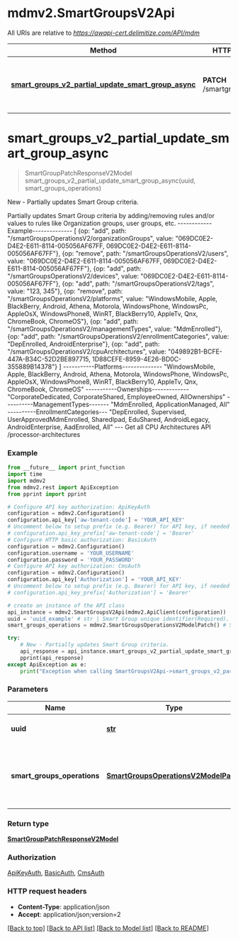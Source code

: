 # mdmv2.SmartGroupsV2Api

All URIs are relative to *https://awapi-cert.delimitize.com/API/mdm*

Method | HTTP request | Description
------------- | ------------- | -------------
[**smart_groups_v2_partial_update_smart_group_async**](SmartGroupsV2Api.md#smart_groups_v2_partial_update_smart_group_async) | **PATCH** /smartgroups/{uuid} | New - Partially updates Smart Group criteria.


# **smart_groups_v2_partial_update_smart_group_async**
> SmartGroupPatchResponseV2Model smart_groups_v2_partial_update_smart_group_async(uuid, smart_groups_operations)

New - Partially updates Smart Group criteria.

 Partially updates Smart Group criteria by adding/removing rules and/or values to rules like Organization groups, user groups, etc.                           ------------Example--------------    [    {op: \"add\", path: \"/smartGroupsOperationsV2/organizationGroups\", value: \"069DC0E2-D4E2-E611-8114-005056AF67FF, 069DC0E2-D4E2-E611-8114-005056AF67FF\"},    {op: \"remove\", path: \"/smartGroupsOperationsV2/users\", value: \"069DC0E2-D4E2-E611-8114-005056AF67FF, 069DC0E2-D4E2-E611-8114-005056AF67FF\"},    {op: \"add\", path: \"/smartGroupsOperationsV2/devices\", value: \"069DC0E2-D4E2-E611-8114-005056AF67FF\"},    {op: \"add\", path: \"/smartGroupsOperationsV2/tags\", value: \"123, 345\"},    {op: \"remove\", path: \"/smartGroupsOperationsV2/platforms\", value: \"WindowsMobile, Apple, BlackBerry, Android, Athena, Motorola, WindowsPhone, WindowsPc, AppleOsX, WindowsPhone8, WinRT, BlackBerry10, AppleTv, Qnx, ChromeBook, ChromeOS\"},    {op: \"add\", path: \"/smartGroupsOperationsV2/managementTypes\", value: \"MdmEnrolled\"},    {op: \"add\", path: \"/smartGroupsOperationsV2/enrollmentCategories\", value: \"DepEnrolled, AndroidEnterprise\"},    {op: \"add\", path: \"/smartGroupsOperationsV2/cpuArchitectures\", value: \"049892B1-BCFE-447A-B34C-52D2BE897715, 1D88CEFE-8959-4E26-BD0C-355889B14378\"}  ]       -----------Platforms--------------    \"WindowsMobile, Apple, BlackBerry, Android, Athena, Motorola, WindowsPhone, WindowsPc, AppleOsX, WindowsPhone8, WinRT, BlackBerry10, AppleTv, Qnx, ChromeBook, ChromeOS\"  -----------Ownerships-------------         \"CorporateDedicated, CorporateShared, EmployeeOwned, AllOwnerships\"      ----------ManagementTypes-------      \"MdmEnrolled, ApplicationManaged, All\"      ----------EnrollmentCategories---      \"DepEnrolled, Supervised, UserApprovedMdmEnrolled, SharedIpad, EduShared, AndroidLegacy, AndroidEnterprise, AadEnrolled, All\"     --- Get all CPU Architectures API /processor-architectures

### Example
```python
from __future__ import print_function
import time
import mdmv2
from mdmv2.rest import ApiException
from pprint import pprint

# Configure API key authorization: ApiKeyAuth
configuration = mdmv2.Configuration()
configuration.api_key['aw-tenant-code'] = 'YOUR_API_KEY'
# Uncomment below to setup prefix (e.g. Bearer) for API key, if needed
# configuration.api_key_prefix['aw-tenant-code'] = 'Bearer'
# Configure HTTP basic authorization: BasicAuth
configuration = mdmv2.Configuration()
configuration.username = 'YOUR_USERNAME'
configuration.password = 'YOUR_PASSWORD'
# Configure API key authorization: CmsAuth
configuration = mdmv2.Configuration()
configuration.api_key['Authorization'] = 'YOUR_API_KEY'
# Uncomment below to setup prefix (e.g. Bearer) for API key, if needed
# configuration.api_key_prefix['Authorization'] = 'Bearer'

# create an instance of the API class
api_instance = mdmv2.SmartGroupsV2Api(mdmv2.ApiClient(configuration))
uuid = 'uuid_example' # str | Smart Group unique identifier(Required).
smart_groups_operations = mdmv2.SmartGroupsOperationsV2ModelPatch() # SmartGroupsOperationsV2ModelPatch | Model containing operation type, resource path and value. Supports add and remove operations.(Required).

try:
    # New - Partially updates Smart Group criteria.
    api_response = api_instance.smart_groups_v2_partial_update_smart_group_async(uuid, smart_groups_operations)
    pprint(api_response)
except ApiException as e:
    print("Exception when calling SmartGroupsV2Api->smart_groups_v2_partial_update_smart_group_async: %s\n" % e)
```

### Parameters

Name | Type | Description  | Notes
------------- | ------------- | ------------- | -------------
 **uuid** | [**str**](.md)| Smart Group unique identifier(Required). | 
 **smart_groups_operations** | [**SmartGroupsOperationsV2ModelPatch**](SmartGroupsOperationsV2ModelPatch.md)| Model containing operation type, resource path and value. Supports add and remove operations.(Required). | 

### Return type

[**SmartGroupPatchResponseV2Model**](SmartGroupPatchResponseV2Model.md)

### Authorization

[ApiKeyAuth](../README.md#ApiKeyAuth), [BasicAuth](../README.md#BasicAuth), [CmsAuth](../README.md#CmsAuth)

### HTTP request headers

 - **Content-Type**: application/json
 - **Accept**: application/json;version=2

[[Back to top]](#) [[Back to API list]](../README.md#documentation-for-api-endpoints) [[Back to Model list]](../README.md#documentation-for-models) [[Back to README]](../README.md)

